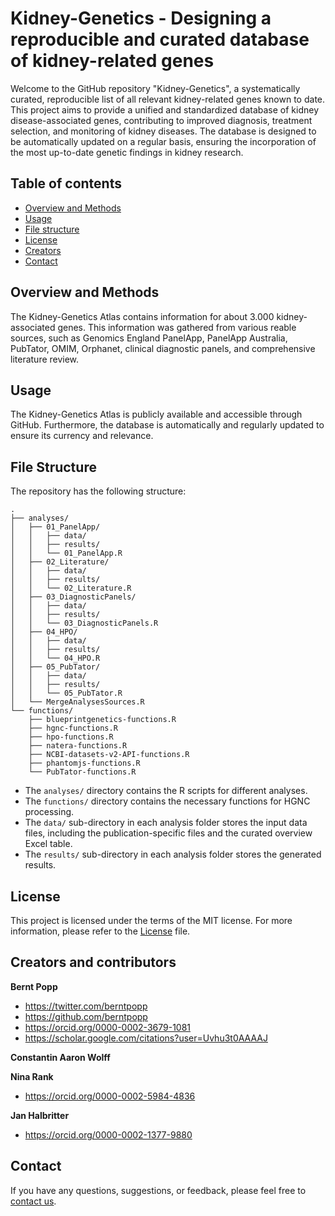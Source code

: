 # Kidney-Genetics - Designing a reproducible and curated database of kidney-related genes
Welcome to the GitHub repository  "Kidney-Genetics", a systematically curated, reproducible list of all relevant kidney-related genes known to date. This project aims to provide a unified and standardized database of kidney disease-associated genes, contributing to improved diagnosis, treatment selection, and monitoring of kidney diseases. The database is designed to be automatically updated on a regular basis, ensuring the incorporation of the most up-to-date genetic findings in kidney research.

## Table of contents

- [Overview and Methods](#overview-and-methods)
- [Usage](#usage)
- [File structure](#file-structure)
- [License](#license)
- [Creators](#creators-and-contributors)
- [Contact](#contact)

## Overview and Methods

The Kidney-Genetics Atlas contains information for about 3.000 kidney-associated genes. This information was gathered from various reable sources, such as Genomics England PanelApp, PanelApp Australia, PubTator, OMIM, Orphanet, clinical diagnostic panels, and comprehensive literature review.

## Usage

The Kidney-Genetics Atlas is publicly available and accessible through GitHub. Furthermore, the database is automatically and regularly updated to ensure its currency and relevance.

## File Structure

The repository has the following structure:

```
.
├── analyses/
│   ├── 01_PanelApp/
│   │   ├── data/
│   │   ├── results/
│   │   └── 01_PanelApp.R
│   ├── 02_Literature/
│   │   ├── data/
│   │   ├── results/
│   │   └── 02_Literature.R
│   ├── 03_DiagnosticPanels/
│   │   ├── data/
│   │   ├── results/
│   │   └── 03_DiagnosticPanels.R
│   ├── 04_HPO/
│   │   ├── data/
│   │   ├── results/
│   │   └── 04_HPO.R
│   ├── 05_PubTator/
│   │   ├── data/
│   │   ├── results/
│   │   └── 05_PubTator.R
│   └── MergeAnalysesSources.R
└── functions/
    ├── blueprintgenetics-functions.R
    ├── hgnc-functions.R
    ├── hpo-functions.R
    ├── natera-functions.R
    ├── NCBI-datasets-v2-API-functions.R
    ├── phantomjs-functions.R
    └── PubTator-functions.R
```

- The `analyses/` directory contains the R scripts for different analyses.
- The `functions/` directory contains the necessary functions for HGNC processing.
- The `data/` sub-directory in each analysis folder stores the input data files, including the publication-specific files and the curated overview Excel table.
- The `results/` sub-directory in each analysis folder stores the generated results.

## License

This project is licensed under the terms of the MIT license. For more information, please refer to the [License](LICENSE.md) file.

## Creators and contributors

**Bernt Popp**

- <https://twitter.com/berntpopp>
- <https://github.com/berntpopp>
- <https://orcid.org/0000-0002-3679-1081>
- <https://scholar.google.com/citations?user=Uvhu3t0AAAAJ>

**Constantin Aaron Wolff**

**Nina Rank**

- <https://orcid.org/0000-0002-5984-4836>

**Jan Halbritter**

- <https://orcid.org/0000-0002-1377-9880>

## Contact

If you have any questions, suggestions, or feedback, please feel free to [contact us](contact.md).